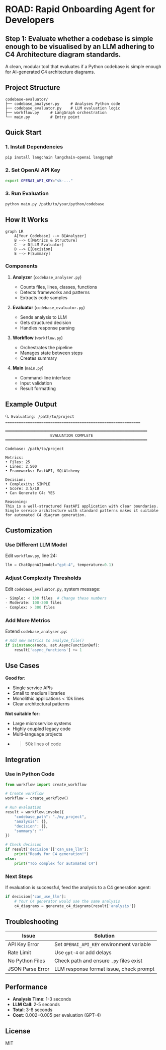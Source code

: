 # ROAD: Rapid Onboarding Agent for Developers
## Step 1: Evaluate whether a codebase is simple enough to be visualised by an LLM adhering to C4 Architecture diagram standards.

A clean, modular tool that evaluates if a Python codebase is simple enough for AI-generated C4 architecture diagrams.

## Project Structure

```
codebase-evaluator/
├── codebase_analyser.py     # Analyses Python code 
├── codebase_evaluator.py    # LLM evaluation logic 
├── workflow.py     # LangGraph orchestration 
└── main.py         # Entry point 
```

## Quick Start

### 1. Install Dependencies

```bash
pip install langchain langchain-openai langgraph
```

### 2. Set OpenAI API Key

```bash
export OPENAI_API_KEY="sk-..."
```

### 3. Run Evaluation

```bash
python main.py /path/to/your/python/codebase
```

## How It Works

```mermaid
graph LR
    A[Your Codebase] --> B[Analyzer]
    B --> C[Metrics & Structure]
    C --> D[LLM Evaluator]
    D --> E[Decision]
    E --> F[Summary]
```

### Components

1. **Analyzer** (`codebase_analyser.py`)
   - Counts files, lines, classes, functions
   - Detects frameworks and patterns
   - Extracts code samples

2. **Evaluator** (`codebase_evaluator.py`)
   - Sends analysis to LLM
   - Gets structured decision
   - Handles response parsing

3. **Workflow** (`workflow.py`)
   - Orchestrates the pipeline
   - Manages state between steps
   - Creates summary

4. **Main** (`main.py`)
   - Command-line interface
   - Input validation
   - Result formatting

## Example Output

```
🔍 Evaluating: /path/to/project
============================================================

═══════════════════════════════════════════════════════════════
                    EVALUATION COMPLETE
═══════════════════════════════════════════════════════════════

Codebase: /path/to/project

Metrics:
• Files: 25
• Lines: 2,500
• Frameworks: FastAPI, SQLAlchemy

Decision:
• Complexity: SIMPLE
• Score: 3.5/10
• Can Generate C4: YES

Reasoning:
This is a well-structured FastAPI application with clear boundaries.
Single service architecture with standard patterns makes it suitable
for automated C4 diagram generation.
```

## Customization

### Use Different LLM Model

Edit `workflow.py`, line 24:
```python
llm = ChatOpenAI(model="gpt-4", temperature=0.1) 
```

### Adjust Complexity Thresholds

Edit `codebase_evaluator.py`, system message:
```python
- Simple: < 100 files  # Change these numbers
- Moderate: 100-300 files
- Complex: > 300 files
```

### Add More Metrics

Extend `codebase_analyser.py`:
```python
# Add new metrics to analyze_file()
if isinstance(node, ast.AsyncFunctionDef):
    result['async_functions'] += 1
```

## Use Cases

**Good for:**
- Single service APIs
- Small to medium libraries
- Monolithic applications < 10k lines
- Clear architectural patterns

**Not suitable for:**
- Large microservice systems
- Highly coupled legacy code
- Multi-language projects
- > 50k lines of code

## Integration

### Use in Python Code

```python
from workflow import create_workflow

# Create workflow
workflow = create_workflow()

# Run evaluation
result = workflow.invoke({
    "codebase_path": "./my_project",
    "analysis": {},
    "decision": {},
    "summary": ""
})

# Check decision
if result['decision']['can_use_llm']:
    print("Ready for C4 generation!")
else:
    print("Too complex for automated C4")
```

### Next Steps

If evaluation is successful, feed the analysis to a C4 generation agent:

```python
if decision['can_use_llm']:
    # Your C4 generator would use the same analysis
    c4_diagrams = generate_c4_diagrams(result['analysis'])
```

## Troubleshooting

| Issue | Solution |
|-------|----------|
| API Key Error | Set `OPENAI_API_KEY` environment variable |
| Rate Limit | Use `gpt-4` or add delays |
| No Python Files | Check path and ensure `.py` files exist |
| JSON Parse Error | LLM response format issue, check prompt |

## Performance

- **Analysis Time**: 1-3 seconds
- **LLM Call**: 2-5 seconds  
- **Total**: 3-8 seconds
- **Cost**: $0.002-$0.005 per evaluation (GPT-4)

## License

MIT